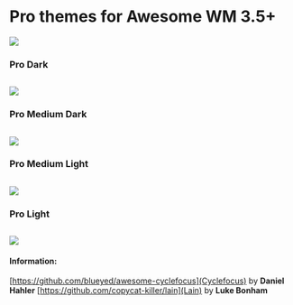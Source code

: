 # Pro themes for Awesome WM 3.5+

![](https://raw.githubusercontent.com/gyrfalco/pro/master/screenshots/pro-preview.png)

### Pro Dark
![](https://raw.githubusercontent.com/gyrfalco/pro/master/screenshots/pro-dark.png)
---

### Pro Medium Dark
![](https://raw.githubusercontent.com/gyrfalco/pro/master/screenshots/pro-medium-dark.png)
---

### Pro Medium Light
![](https://raw.githubusercontent.com/gyrfalco/pro/master/screenshots/pro-medium-light.png)
---

### Pro Light
![](https://raw.githubusercontent.com/gyrfalco/pro/master/screenshots/pro-light.png)
---

#### Information:

[https://github.com/blueyed/awesome-cyclefocus](Cyclefocus) by **Daniel Hahler**
[https://github.com/copycat-killer/lain](Lain) by **Luke Bonham**


